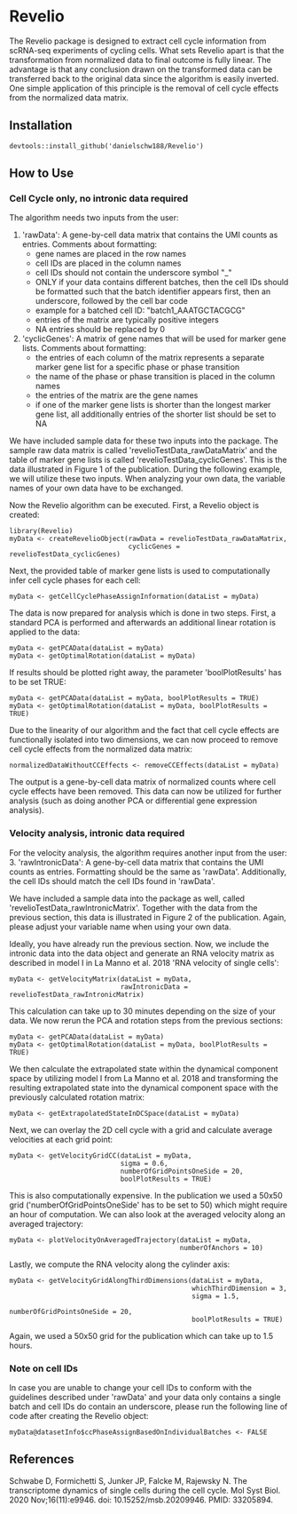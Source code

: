# Revelio

The Revelio package is designed to extract cell cycle information from scRNA-seq experiments of cycling cells. What sets Revelio apart is that the transformation from normalized data to final outcome is fully linear. The advantage is that any conclusion drawn on the transformed data can be transferred back to the original data since the algorithm is easily inverted. One simple application of this principle is the removal of cell cycle effects from the normalized data matrix.

## Installation
```
devtools::install_github('danielschw188/Revelio')
```

## How to Use
### Cell Cycle only, no intronic data required

The algorithm needs two inputs from the user:
1. 'rawData': A gene-by-cell data matrix that contains the UMI counts as entries. Comments about formatting:
    - gene names are placed in the row names
    - cell IDs are placed in the column names
    - cell IDs should not contain the underscore symbol "_"
    - ONLY if your data contains different batches, then the cell IDs should be formatted such that the batch identifier appears first, then an underscore, followed by the cell bar code
    - example for a batched cell ID: "batch1_AAATGCTACGCG"
    - entries of the matrix are typically positive integers
    - NA entries should be replaced by 0
2. 'cyclicGenes': A matrix of gene names that will be used for marker gene lists. Comments about formatting:
    - the entries of each column of the matrix represents a separate marker gene list for a specific phase or phase transition
    - the name of the phase or phase transition is placed in the column names
    - the entries of the matrix are the gene names
    - if one of the marker gene lists is shorter than the longest marker gene list, all additionally entries of the shorter list should be set to NA
    
We have included sample data for these two inputs into the package. The sample raw data matrix is called 'revelioTestData_rawDataMatrix' and the table of marker gene lists is called 'revelioTestData_cyclicGenes'. This is the data illustrated in Figure 1 of the publication. During the following example, we will utilize these two inputs. When analyzing your own data, the variable names of your own data have to be exchanged.

Now the Revelio algorithm can be executed. First, a Revelio object is created:
```
library(Revelio)
myData <- createRevelioObject(rawData = revelioTestData_rawDataMatrix,
                              cyclicGenes = revelioTestData_cyclicGenes)
```
Next, the provided table of marker gene lists is used to computationally infer cell cycle phases for each cell:
```
myData <- getCellCyclePhaseAssignInformation(dataList = myData)
```
The data is now prepared for analysis which is done in two steps. First, a standard PCA is performed and afterwards an additional linear rotation is applied to the data:
```
myData <- getPCAData(dataList = myData)
myData <- getOptimalRotation(dataList = myData)
```
If results should be plotted right away, the parameter 'boolPlotResults' has to be set TRUE:
```
myData <- getPCAData(dataList = myData, boolPlotResults = TRUE)
myData <- getOptimalRotation(dataList = myData, boolPlotResults = TRUE)
```

Due to the linearity of our algorithm and the fact that cell cycle effects are functionally isolated into two dimensions, we can now proceed to remove cell cycle effects from the normalized data matrix:
```
normalizedDataWithoutCCEffects <- removeCCEffects(dataList = myData)
```
The output is a gene-by-cell data matrix of normalized counts where cell cycle effects have been removed. This data can now be utilized for further analysis (such as doing another PCA or differential gene expression analysis).

### Velocity analysis, intronic data required

For the velocity analysis, the algorithm requires another input from the user:  
3. 'rawIntronicData': A gene-by-cell data matrix that contains the UMI counts as entries. Formatting should be the same as 'rawData'. Additionally, the cell IDs should match the cell IDs found in 'rawData'.

We have included a sample data into the package as well, called 'revelioTestData_rawIntronicMatrix'. Together with the data from the previous section, this data is illustrated in Figure 2 of the publication. Again, please adjust your variable name when using your own data.

Ideally, you have already run the previous section. Now, we include the intronic data into the data object and generate an RNA velocity matrix as described in model I in La Manno et al. 2018 'RNA velocity of single cells':
```
myData <- getVelocityMatrix(dataList = myData,
                            rawIntronicData = revelioTestData_rawIntronicMatrix)
```
This calculation can take up to 30 minutes depending on the size of your data. We now rerun the PCA and rotation steps from the previous sections:
```
myData <- getPCAData(dataList = myData)
myData <- getOptimalRotation(dataList = myData, boolPlotResults = TRUE)
```
We then calculate the extrapolated state within the dynamical component space by utilizing model I from La Manno et al. 2018 and transforming the resulting extrapolated state into the dynamical component space with the previously calculated rotation matrix:
```
myData <- getExtrapolatedStateInDCSpace(dataList = myData)
```
Next, we can overlay the 2D cell cycle with a grid and calculate average velocities at each grid point:
```
myData <- getVelocityGridCC(dataList = myData,
                            sigma = 0.6,
                            numberOfGridPointsOneSide = 20,
                            boolPlotResults = TRUE)
```
This is also computationally expensive. In the publication we used a 50x50 grid ('numberOfGridPointsOneSide' has to be set to 50) which might require an hour of computation. We can also look at the averaged velocity along an averaged trajectory:
```
myData <- plotVelocityOnAveragedTrajectory(dataList = myData,
                                           numberOfAnchors = 10)
```
Lastly, we compute the RNA velocity along the cylinder axis:
```
myData <- getVelocityGridAlongThirdDimensions(dataList = myData,
                                              whichThirdDimension = 3,
                                              sigma = 1.5,
                                              numberOfGridPointsOneSide = 20,
                                              boolPlotResults = TRUE)
```
Again, we used a 50x50 grid for the publication which can take up to 1.5 hours.


### Note on cell IDs

In case you are unable to change your cell IDs to conform with the guidelines described under 'rawData' and your data only contains a single batch and cell IDs do contain an underscore, please run the following line of code after creating the Revelio object:
```
myData@datasetInfo$ccPhaseAssignBasedOnIndividualBatches <- FALSE
```

## References

Schwabe D, Formichetti S, Junker JP, Falcke M, Rajewsky N. The transcriptome dynamics of single cells during the cell cycle. Mol Syst Biol. 2020 Nov;16(11):e9946. doi: 10.15252/msb.20209946. PMID: 33205894.
